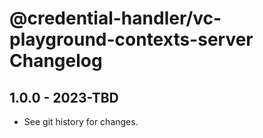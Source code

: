 # @credential-handler/vc-playground-contexts-server Changelog

## 1.0.0 - 2023-TBD

- See git history for changes.
